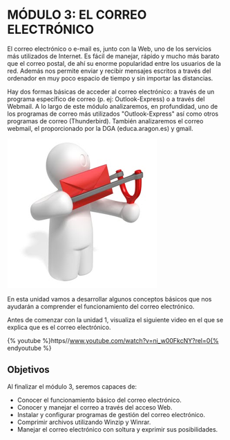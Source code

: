 
# MÓDULO 3: EL CORREO ELECTRÓNICO

El correo electrónico o e-mail es, junto con la Web, uno de los servicios más utilizados de Internet. Es fácil de manejar, rápido y mucho más barato que el correo postal, de ahí su enorme popularidad entre los usuarios de la red. Además nos permite enviar y recibir mensajes escritos a través del ordenador en muy poco espacio de tiempo y sin importar las distancias.

Hay dos formas básicas de acceder al correo electrónico: a través de un programa específico de correo (p. ej: Outlook-Express) o a través del Webmail. A lo largo de este módulo analizaremos, en profundidad, uno de los programas de correo más utilizados "Outlook-Express" así como otros programas de correo (Thunderbird). También analizaremos el correo webmail, el proporcionado por la DGA (educa.aragon.es) y gmail.

![1.1.  Immagine tratta dal sito del Partito Comunista dei Lavoratori della città di bologna (Italia). Autor: PCL-BO.Creative Commons Attribution ShareAlike 2.5](img/Emails.jpg)

En esta unidad vamos a desarrollar algunos conceptos básicos que nos ayudarán a comprender el funcionamiento del correo electrónico.

Antes de comenzar con la unidad 1, visualiza el siguiente video en el que se explica que es el correo electrónico.


{% youtube %}https//www.youtube.com/watch?v=ni_w00FkcNY?rel=0{% endyoutube %}

## Objetivos

Al finalizar el módulo 3, seremos capaces de:

- Conocer el funcionamiento básico del correo electrónico.
- Conocer y manejar el correo a través del acceso Web.
- Instalar y configurar programas de gestión del correo electrónico.
- Comprimir archivos utilizando Winzip y Winrar.
- Manejar el correo electrónico con soltura y exprimir sus posibilidades.

 

 

